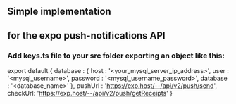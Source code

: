 ## Simple implementation
## for the expo push-notifications API

### Add keys.ts file to your src folder exporting an object like this:

export default {
  database : {
    host : '<your_mysql_server_ip_address>',
    user : '<mysql_username>',
    password : '<mysql_username_password>',
    database : '<database_name>'
  },
  pushUrl : 'https://exp.host/--/api/v2/push/send',
  checkUrl: 'https://exp.host/--/api/v2/push/getReceipts'
}